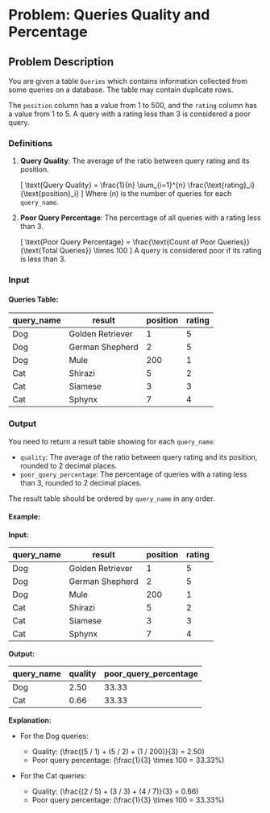 # Problem: Queries Quality and Percentage

## Problem Description

You are given a table `Queries` which contains information collected from some queries on a database. The table may contain duplicate rows.

The `position` column has a value from 1 to 500, and the `rating` column has a value from 1 to 5. A query with a rating less than 3 is considered a poor query.

### Definitions

1. **Query Quality**: The average of the ratio between query rating and its position.

   \[
   \text{Query Quality} = \frac{1}{n} \sum\_{i=1}^{n} \frac{\text{rating}\_i}{\text{position}\_i}
   \]
   Where \(n\) is the number of queries for each `query_name`.

2. **Poor Query Percentage**: The percentage of all queries with a rating less than 3.

   \[
   \text{Poor Query Percentage} = \frac{\text{Count of Poor Queries}}{\text{Total Queries}} \times 100
   \]
   A query is considered poor if its rating is less than 3.

### Input

#### Queries Table:

| query_name | result           | position | rating |
| ---------- | ---------------- | -------- | ------ |
| Dog        | Golden Retriever | 1        | 5      |
| Dog        | German Shepherd  | 2        | 5      |
| Dog        | Mule             | 200      | 1      |
| Cat        | Shirazi          | 5        | 2      |
| Cat        | Siamese          | 3        | 3      |
| Cat        | Sphynx           | 7        | 4      |

### Output

You need to return a result table showing for each `query_name`:

- `quality`: The average of the ratio between query rating and its position, rounded to 2 decimal places.
- `poor_query_percentage`: The percentage of queries with a rating less than 3, rounded to 2 decimal places.

The result table should be ordered by `query_name` in any order.

#### Example:

**Input:**

| query_name | result           | position | rating |
| ---------- | ---------------- | -------- | ------ |
| Dog        | Golden Retriever | 1        | 5      |
| Dog        | German Shepherd  | 2        | 5      |
| Dog        | Mule             | 200      | 1      |
| Cat        | Shirazi          | 5        | 2      |
| Cat        | Siamese          | 3        | 3      |
| Cat        | Sphynx           | 7        | 4      |

**Output:**

| query_name | quality | poor_query_percentage |
| ---------- | ------- | --------------------- |
| Dog        | 2.50    | 33.33                 |
| Cat        | 0.66    | 33.33                 |

**Explanation:**

- For the Dog queries:

  - Quality: \(\frac{(5 / 1) + (5 / 2) + (1 / 200)}{3} = 2.50\)
  - Poor query percentage: \(\frac{1}{3} \times 100 = 33.33\%\)

- For the Cat queries:
  - Quality: \(\frac{(2 / 5) + (3 / 3) + (4 / 7)}{3} = 0.66\)
  - Poor query percentage: \(\frac{1}{3} \times 100 = 33.33\%\)

